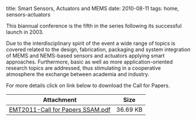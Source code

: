 title: Smart Sensors, Actuators and MEMS
date: 2010-08-11 
tags: home, sensors-actuators


This biannual conference is the fifth in the series following its successful launch in 2003.
<!--break-->
Due to the interdisciplinary spirit of the event a wide range of topics is covered related to the design, fabrication, packaging and system integration of MEMS and NEMS-based sensors and actuators applying smart approaches. Furthermore, basic as well as more application-oriented research topics are addressed, thus stimulating in a cooperative atmosphere the exchange between academia and industry.  
  
For more details click on link below to download the Call for Papers.

| Attachment | Size |
| --- | --- |
| <a href="/4m-association/files/EMT2011-Call for Papers SSAM.pdf">EMT2011-Call for Papers SSAM.pdf</a> | 36.69 KB |